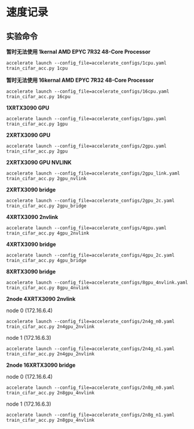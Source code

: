 # 速度记录

## 实验命令

**暂时无法使用 1kernal AMD EPYC 7R32 48-Core Processor**

```
accelerate launch --config_file=accelerate_configs/1cpu.yaml train_cifar_acc.py 1cpu
```

**暂时无法使用 16kernal AMD EPYC 7R32 48-Core Processor**

```
accelerate launch --config_file=accelerate_configs/16cpu.yaml train_cifar_acc.py 16cpu
```


**1XRTX3090 GPU**

```
accelerate launch --config_file=accelerate_configs/1gpu.yaml train_cifar_acc.py 1gpu
```

**2XRTX3090 GPU**

```
accelerate launch --config_file=accelerate_configs/2gpu.yaml train_cifar_acc.py 2gpu
```

**2XRTX3090 GPU NVLINK**

```
accelerate launch --config_file=accelerate_configs/2gpu_link.yaml train_cifar_acc.py 2gpu_nvlink
```

**2XRTX3090 bridge**

```
accelerate launch --config_file=accelerate_configs/2gpu_2c.yaml train_cifar_acc.py 2gpu_bridge
```

**4XRTX3090 2nvlink**
```
accelerate launch --config_file=accelerate_configs/4gpu.yaml train_cifar_acc.py 4gpu_2nvlink
```

**4XRTX3090 bridge**
```
accelerate launch --config_file=accelerate_configs/4gpu_2c.yaml train_cifar_acc.py 4gpu_bridge
```

**8XRTX3090 bridge**
```
accelerate launch --config_file=accelerate_configs/8gpu_4nvlink.yaml train_cifar_acc.py 8gpu_4nvlink
```

**2node 4XRTX3090 2nvlink**

node 0 (172.16.6.4)

```
accelerate launch --config_file=accelerate_configs/2n4g_n0.yaml train_cifar_acc.py 2n4gpu_2nvlink
```

node 1 (172.16.6.3)

```
accelerate launch --config_file=accelerate_configs/2n4g_n1.yaml train_cifar_acc.py 2n4gpu_2nvlink
```

**2node 16XRTX3090 bridge**

node 0 (172.16.6.4)

```
accelerate launch --config_file=accelerate_configs/2n8g_n0.yaml train_cifar_acc.py 2n8gpu_4nvlink
```

node 1 (172.16.6.3)

```
accelerate launch --config_file=accelerate_configs/2n8g_n1.yaml train_cifar_acc.py 2n8gpu_4nvlink
```